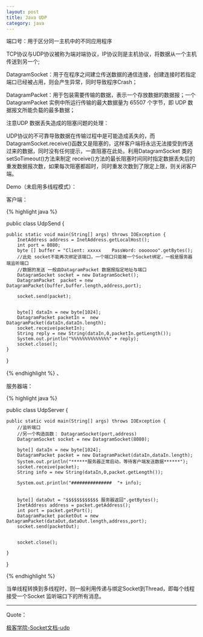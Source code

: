 ```yaml
---
layout: post
title: Java UDP
category: java
---
```


端口号：用于区分同一主机中的不同应用程序

TCP协议与UDP协议被称为端对端协议，IP协议则是主机协议，将数据从一个主机传送到另一个;


DatagramSocket：用于在程序之间建立传送数据的通信连接，创建连接时若指定端口已经被占用，则会产生异常，同时导致程序Crash；

DatagramPacket：用于包装需要传输的数据，表示一个存放数据的数据报；一个 DatagramPacket 实例中所运行传输的最大数据量为 65507 个字节，即 UDP 数据报文所能负载的最多数据；


注意UDP 数据丢失造成的阻塞问题的处理：

UDP协议的不可靠导致数据在传输过程中是可能造成丢失的，而DatagramSocket.receive()函数又是阻塞的，这样客户端将永远无法接受到传送过来的数据，同时没有任何提示，一直阻塞在此处。利用DatagramSocket 类的 setSoTimeout()方法来制定 receive()方法的最长阻塞时间同时指定数据丢失后的重发数据报次数，如果每次阻塞都超时，同时重发次数到了限定上限，则关闭客户端。



Demo（未启用多线程模式）：

客户端：

{% highlight java %}

public class UdpSend {

    public static void main(String[] args) throws IOException {
        InetAddress address = InetAddress.getLocalHost();
        int port = 8080;
        byte [] buffer = "Client: xxxxx    PassWord: ooooooo".getBytes();
        //此处 socket不能再次绑定该端口，一个端口只能被一个Socket绑定，一般是服务器端监听端口
        //数据的发送 一般由DatagramPacket 数据报指定地址与端口
        DatagramSocket socket = new DatagramSocket();
        DatagramPacket  packet = new DatagramPacket(buffer,buffer.length,address,port);

        socket.send(packet);


        byte[] dataIn = new byte[1024];
        DatagramPacket packetIn =  new DatagramPacket(dataIn,dataIn.length);
        socket.receive(packetIn);
        String reply = new String(dataIn,0,packetIn.getLength());
        System.out.println("%%%%%%%%%%%%%%" + reply);
        socket.close();
    }

}




{% endhighlight %}     、


服务器端：

{% highlight java %}

public class UdpServer {

    public static void main(String[] args) throws IOException {
        //监听端口
        //另一个构造函数： DatagramSocket(port,address)
        DatagramSocket socket = new DatagramSocket(8080);

        byte[] dataIn = new byte[1024];
        DatagramPacket packet = new DatagramPacket(dataIn,dataIn.length);
        System.out.println("******服务器正常启动，等待客户端发送数据******");
        socket.receive(packet);
        String info = new String(dataIn,0,packet.getLength());

        System.out.println("###############  "+ info);


        byte[] dataOut = "$$$$$$$$$$$$ 服务器返回".getBytes();
        InetAddress address = packet.getAddress();
        int port = packet.getPort();
        DatagramPacket packetOut = new DatagramPacket(dataOut,dataOut.length,address,port);
        socket.send(packetOut);


        socket.close();

    }
}

{% endhighlight %}     


当单线程转换到多线程时，则一般利用传递与绑定Socket到Thread，即每个线程接受一个Socket 监听端口下的所有消息。

---

Quote：

[极客学院-Socket文档-udp](http://wiki.jikexueyuan.com/project/java-socket/udp.html)